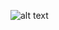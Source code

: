 ![alt text]([http://url/to/img.png](https://cdn.discordapp.com/attachments/950922421664370708/1226759133915648031/Stargaze.png?ex=6625ef79&is=66137a79&hm=4c7b998f8f61b711cd42b1bfb87092a0e7d4a253c9e0b87c08512a4eb0889350&))
